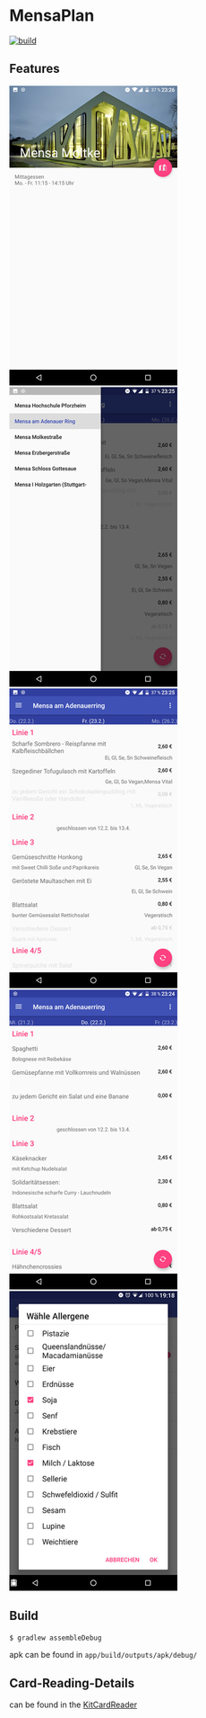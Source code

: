 MensaPlan
=========

[
	![build](https://circleci.com/gh/csicar/MensaPlan.svg?style=shield&circle-token=0ef461774a7b8c3f831e1e25874f4d5d7c657798r)
](https://circleci.com/gh/csicar/MensaPlan)

Features
--------


![canteen_details](screenshots/canteen_details.small.png)
![canteen_selection](screenshots/canteen_selection.small.png)
![day_greyed_out](screenshots/day_greyed_out.small.png)
![day_overview](screenshots/day_overview.small.png)
![settings_additives](screenshots/settings_additives.small.png)

Build
-----

```bash
$ gradlew assembleDebug
```

apk can be found in `app/build/outputs/apk/debug/`

Card-Reading-Details
--------------------

can be found in the [KitCardReader](https://github.com/pkern/kitcard-reader)
